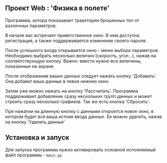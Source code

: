Проект Web : 'Физика в полете'
-
Программа, котора показывает траектории брошенных тел от различных параметров.

В начале вас встречает приветственное окно. В нем доступна регистрация, а также
поддерживается изменение своего пароля.

После успешного входа открывается окно - меню выбора параметров.
Необходимо выбрать несколько величин (скорость, угол...), нажав на соответствующую кнопку.
Важно: ввести нужно все величины, показанные на экране.

После отображения ваших данных следует нажать кнопку 'Добавить'. Она добавит ваши данные 
в левое нижнее окно. 

Затем уже можно нажать на кнопку 'Рассчитать'. 
Программа поддерживает добавление сразу нескольких групп данных и может строить сразу 
несколько графиков.
Так же есть кнопка 'Сбросить'.

При нажатии на длинную кнопку с данными откроется новое окно, в котором будет вся ваша истоия
ввода данных. Ее можно удалить, нажав на кнопку 'Удалить данные'


Установка и запуск
-

Для запуска программы нужно активировать основной исполняемый файл программы - `main.py`
